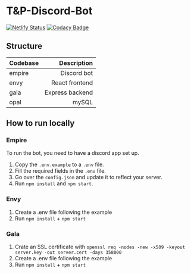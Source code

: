 # T&P-Discord-Bot

[![Netlify Status](https://api.netlify.com/api/v1/badges/6dc605e9-9e20-4ec9-bad2-f36ce8f1079b/deploy-status)](https://app.netlify.com/sites/tandp/deploys)
[![Codacy Badge](https://app.codacy.com/project/badge/Grade/570c26163c0c4e9ca72553d53eba29f1)](https://www.codacy.com/gh/BenPVandenberg/TaP-Discord-Bot/dashboard?utm_source=github.com&amp;utm_medium=referral&amp;utm_content=BenPVandenberg/TaP-Discord-Bot&amp;utm_campaign=Badge_Grade)

## Structure

| Codebase |     Description |
| :------- | --------------: |
| empire   |     Discord bot |
| envy     |  React frontend |
| gala     | Express backend |
| opal     |           mySQL |

## How to run locally

### Empire

To run the bot, you need to have a discord app set up.

1. Copy the `.env.example` to a `.env` file.
2. Fill the required fields in the `.env` file.
3. Go over the `config.json` and update it to reflect your server.
4. Run `npm install` and `npm start`.

### Envy

1. Create a .env file following the example
2. Run `npm install` + `npm start`

### Gala

1. Crate an SSL certificate with `openssl req -nodes -new -x509 -keyout server.key -out server.cert -days 358000`
2. Create a .env file following the example
3. Run `npm install` + `npm start`
